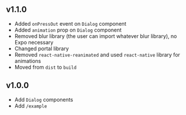 ## v1.1.0

- Added `onPressOut` event on `Dialog` component
- Added `animation` prop on `Dialog` component
- Removed blur library (the user can import whatever blur library), no Expo necessary
- Changed portal library
- Removed `react-native-reanimated` and used `react-native` library for animations
- Moved from `dist` to `build`

## v1.0.0

- Add `Dialog` components
- Add `/example`

